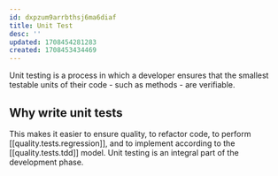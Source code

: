 ```yaml
---
id: dxpzum9arrbthsj6ma6diaf
title: Unit Test
desc: ''
updated: 1708454281283
created: 1708453434469
---
```



Unit testing is a process in which a developer ensures that the smallest testable units of their code - such as methods - are verifiable.

## Why write unit tests

This makes it easier to ensure quality, to refactor code, to perform [[quality.tests.regression]], and to implement according to the [[quality.tests.tdd]] model. Unit testing is an integral part of the development phase.
